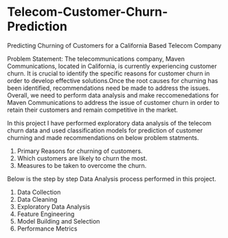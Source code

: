 # Telecom-Customer-Churn-Prediction
Predicting Churning of Customers for a California Based Telecom Company

Problem Statement:
The telecommunications company, Maven Communications, located in California, is currently experiencing customer churn. It is crucial to identify the specific reasons for customer churn in order to develop effective solutions.Once the root causes for churning has been identified, recommendations need be made to address the issues. Overall, we need to perform data analysis and make reccomenedations for Maven Communications to address the issue of customer churn in order to retain their customers and remain competitive in the market.

In this project I have performed exploratory data analysis of the telecom churn data and used classification models for prediction of customer churning and made recommendations on below problem statments.
  1. Primary Reasons for churning of customers.
  2. Which customers are likely to churn the most.
  3. Measures to be taken to overcome the churn.

Below is the step by step Data Analysis process performed in this project.
  1. Data Collection 
  2. Data Cleaning
  3. Exploratory Data Analysis
  4. Feature Engineering
  5. Model Building and Selection
  6. Performance Metrics
